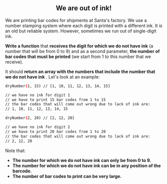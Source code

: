 <h2 align="center">We are out of ink!</h2>

We are printing bar codes for shipments at Santa's factory. We use a number stamping system where each digit is printed with a different ink. It is an old but reliable system. However, sometimes we run out of single-digit ink.

**Write a function** that **receives the digit for which we do not have ink** (a number that will be from 0 to 9) and as a second parameter, **the number of bar codes that must be printed** (we start from 1 to this number that we receive).

It should **return an array with the numbers that include the number that we do not have ink** . Let's look at an example:

```sh
dryNumber(1, 15) // [1, 10, 11, 12, 13, 14, 15]

// we have no ink for digit 1
// we have to print 15 bar codes from 1 to 15
// the bar codes that will come out wrong due to lack of ink are:
// 1, 10, 11, 12, 13, 14, 15
```

```sh
dryNumber(2, 20) // [2, 12, 20]

// we have no ink for digit 2
// we have to print 20 bar codes from 1 to 20
// the bar codes that will come out wrong due to lack of ink are:
// 2, 12, 20
```

Note that:

- **The number for which we do not have ink can only be from 0 to 9.**
- **The number for which we do not have ink can be in any position of the barcode.**
- **The number of bar codes to print can be very large.**
